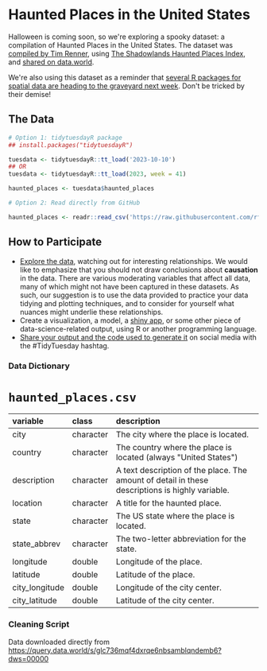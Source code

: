 # Haunted Places in the United States

Halloween is coming soon, so we're exploring a spooky dataset: a compilation of Haunted Places in the United States. 
The dataset was [compiled by Tim Renner](https://github.com/timothyrenner/shadowlands-haunted-places), using [The Shadowlands Haunted Places Index](https://www.theshadowlands.net/places/), and [shared on data.world](https://data.world/timothyrenner/haunted-places).

We're also using this dataset as a reminder that [several R packages for spatial data are heading to the graveyard next week](https://geocompx.org/post/2023/rgdal-retirement/index.html).
Don't be tricked by their demise!

## The Data

```r
# Option 1: tidytuesdayR package 
## install.packages("tidytuesdayR")

tuesdata <- tidytuesdayR::tt_load('2023-10-10')
## OR
tuesdata <- tidytuesdayR::tt_load(2023, week = 41)

haunted_places <- tuesdata$haunted_places

# Option 2: Read directly from GitHub

haunted_places <- readr::read_csv('https://raw.githubusercontent.com/rfordatascience/tidytuesday/main/data/2023/2023-10-10/haunted_places.csv')

```

## How to Participate

- [Explore the data](https://r4ds.hadley.nz/), watching out for interesting relationships. We would like to emphasize that you should not draw conclusions about **causation** in the data. There are various moderating variables that affect all data, many of which might not have been captured in these datasets. As such, our suggestion is to use the data provided to practice your data tidying and plotting techniques, and to consider for yourself what nuances might underlie these relationships.
- Create a visualization, a model, a [shiny app](https://shiny.posit.co/), or some other piece of data-science-related output, using R or another programming language.
- [Share your output and the code used to generate it](../../../sharing.md) on social media with the #TidyTuesday hashtag.


### Data Dictionary

# `haunted_places.csv`

|variable       |class     |description    |
|:--------------|:---------|:--------------|
|city           |character |The city where the place is located. |
|country        |character |The country where the place is located (always "United States") |
|description    |character |A text description of the place. The amount of detail in these descriptions is highly variable. |
|location       |character |A title for the haunted place. |
|state          |character |The US state where the place is located. |
|state_abbrev   |character |The two-letter abbreviation for the state. |
|longitude      |double    |Longitude of the place. |
|latitude       |double    |Latitude of the place. |
|city_longitude |double    |Longitude of the city center. |
|city_latitude  |double    |Latitude of the city center. |

### Cleaning Script

Data downloaded directly from https://query.data.world/s/glc736mqf4dxrqe6nbsamblqndemb6?dws=00000

